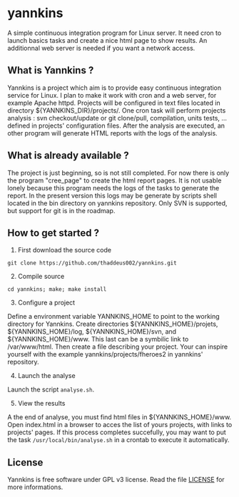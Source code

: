 # yannkins

A simple continuous integration program for Linux server. It need cron to launch basics tasks and create a nice html page to show results. An additionnal web server is needed if you want a network access.

## What is Yannkins ?

Yannkins is a project which aim is to provide easy continuous integration service for Linux. I plan to make it work with cron and a web server, for example Apache httpd.
Projects will be configured in text files located in directory ${YANNKINS_DIR}/projects/.
One cron task will perform projects analysis : svn checkout/update or git clone/pull, compilation, units tests, ... defined in projects' configuration files. After the analysis are executed, an other program will generate HTML reports with the logs of the analysis. 

## What is already available ?

The project is just beginning, so is not still completed.
For now there is only the program "cree_page" to create the html report pages. It is not usable lonely because this program needs the logs of the tasks to generate the report.
In the present version this logs may be generate by scripts shell located in the bin directory on yannkins repository.
Only SVN is supported, but support for git is in the roadmap.

## How to get started ?

1. First download the source code

`git clone https://github.com/thaddeus002/yannkins.git`

2. Compile source

`cd yannkins; make; make install`

3. Configure a project

Define a environment variable YANNKINS_HOME to point to the working directory for Yannkins.
Create directories ${YANNKINS_HOME}/projets, ${YANNKINS_HOME}/log, ${YANNKINS_HOME}/svn, and ${YANNKINS_HOME}/www. This last can be a symbilic link to /var/www/html.
Then create a file describing your project. Your can inspire yourself with the example yannkins/projects/fheroes2 in yannkins' repository.

4. Launch the analyse

Launch the script `analyse.sh`.

5. View the results

A the end of analyse, you must find html files in ${YANNKINS_HOME}/www. Open index.html in a browser to acces the list of yours projects, with links to projects' pages.
If this process completes succefully, you may want to put the task `/usr/local/bin/analyse.sh` in a crontab to execute it automatically.

## License

Yannkins is free software under GPL v3 license. Read the file [LICENSE](LICENSE) for more informations.
 